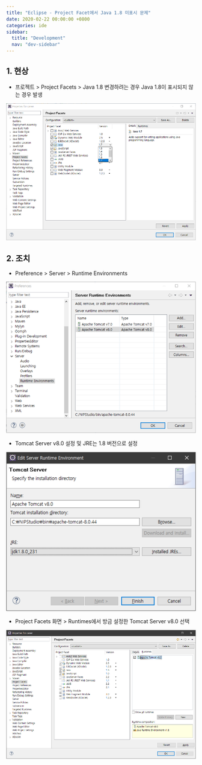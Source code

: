 ```yaml
---
title: "Eclipse - Project Facet에서 Java 1.8 미표시 문제"
date: 2020-02-22 00:00:00 +0800
categories: ide
sidebar:
  title: "Development"
  nav: "dev-sidebar"
---
```


## 1. 현상

- 프로젝트 > Project Facets > Java 1.8 변경하려는 경우 Java 1.8이 표시되지 않는 경우 발생

![project facets](/assets/images/eclipse/eclipse_project_facet001.png)

## 2. 조치

- Preference > Server > Runtime Environments 

![project facets](/assets/images/eclipse/eclipse_project_facet002.png)

- Tomcat Server v8.0 설정 및 JRE는 1.8 버전으로 설정

![project facets](/assets/images/eclipse/eclipse_project_facet003.png)

- Project Facets 화면 > Runtimes에서 방금 설정한 Tomcat Server v8.0 선택

![project facets](/assets/images/eclipse/eclipse_project_facet004.png)
